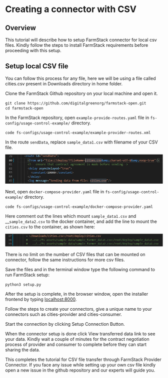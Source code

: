 # Creating a connector with CSV

## Overview

This tutorial will describe how to setup FarmStack connector for local csv files. Kindly follow the steps to install FarmStack requirements before proceeding with this setup.

## Setup local CSV file

You can follow this process for any file, here we will be using a file called cities.csv present in Downloads directory in home folder.

Clone the FarmStack Github repository on your local machine and open it.

```text
git clone https://github.com/digitalgreenorg/farmstack-open.git
cd farmstack-open
```

In the FarmStack repository, open  `example-provide-routes.yaml` file in `fs-config/usage-control-example/` directory.

```text
code fs-configs/usage-control-example/example-provider-routes.xml
```

In the route `sendData`, replace `sample_data1.csv` with filename of your CSV file.

![](../.gitbook/assets/csv-image-1.png)

Next, open `docker-compose-provider.yaml` file in `fs-config/usage-control-example/` directory.

```text
code fs-configs/usage-control-example/docker-compose-provider.yaml
```

Here comment out the lines which mount `sample_data1.csv` and __`sample_data2.csv` to the docker container, and add the line to mount the `cities.csv` to the container, as shown here:

![](../.gitbook/assets/csv-image-2.png)

There is no limit on the number of CSV files that can be mounted on connector, follow the same instructions for more csv files.

Save the files and in the terminal window type the following command to run FarmStack setup:

```text
python3 setup.py
```

After the setup is complete, in the browser window, open the installer frontend by typing [localhost:8000](http://localhost:8000).

Follow the steps to create your connectors, give a unique name to your connectors such as cities-provider and cities-consumer.

Start the connection by clicking Setup Connection Button.

When the connector setup is done click View transferred data link to see your data. Kindly wait a couple of minutes for the contract negotiation process of provider and consumer to complete before they can start sharing the data.

This completes the tutorial for CSV file transfer through FarmStack Provider Connector. If you face any issue while setting up your own csv file kindly open a new issue in the github repository and our experts will guide you.

